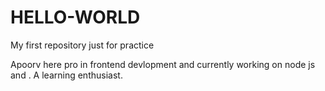 # HELLO-WORLD
My first repository just for practice

Apoorv here pro in frontend devlopment and currently working on node js and . A learning enthusiast.
